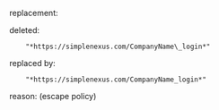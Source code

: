 replacement:

deleted:

		"*https://simplenexus.com/CompanyName\_login*"

replaced by:

		"*https://simplenexus.com/CompanyName_login*"

reason: (escape policy)

